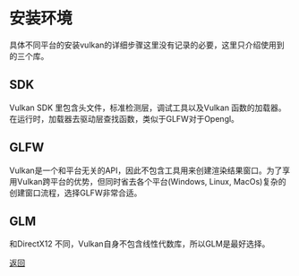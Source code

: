 # 安装环境
具体不同平台的安装vulkan的详细步骤这里没有记录的必要，这里只介绍使用到的三个库。

## SDK
Vulkan SDK 里包含头文件，标准检测层，调试工具以及Vulkan 函数的加载器。在运行时，加载器去驱动层查找函数，类似于GLFW对于Opengl。

## GLFW
Vulkan是一个和平台无关的API，因此不包含工具用来创建渲染结果窗口。为了享用Vulkan跨平台的优势，但同时省去各个平台(Windows, Linux, MacOs)复杂的创建窗口流程，选择GLFW非常合适。

## GLM
和DirectX12 不同，Vulkan自身不包含线性代数库，所以GLM是最好选择。


[返回](../README.md)